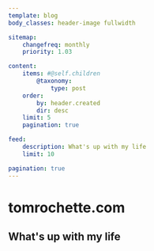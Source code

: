 ```yaml
---
template: blog
body_classes: header-image fullwidth

sitemap:
    changefreq: monthly
    priority: 1.03

content:
    items: #@self.children
        @taxonomy:
            type: post
    order:
        by: header.created
        dir: desc
    limit: 5
    pagination: true

feed:
    description: What's up with my life
    limit: 10

pagination: true
---
```


# tomrochette.com
## What's up with my life
